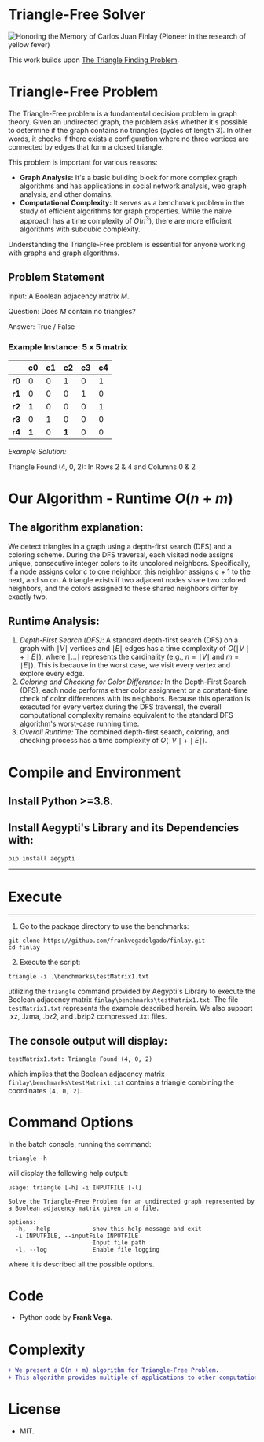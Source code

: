 # Triangle-Free Solver

![Honoring the Memory of Carlos Juan Finlay (Pioneer in the research of yellow fever)](docs/finlay.jpg)

This work builds upon [The Triangle Finding Problem](https://doi.org/10.13140/RG.2.2.14848.14088).

# Triangle-Free Problem

The Triangle-Free problem is a fundamental decision problem in graph theory. Given an undirected graph, the problem asks whether it's possible to determine if the graph contains no triangles (cycles of length 3). In other words, it checks if there exists a configuration where no three vertices are connected by edges that form a closed triangle.

This problem is important for various reasons:

- **Graph Analysis:** It's a basic building block for more complex graph algorithms and has applications in social network analysis, web graph analysis, and other domains.
- **Computational Complexity:** It serves as a benchmark problem in the study of efficient algorithms for graph properties. While the naive approach has a time complexity of $O(n^3)$, there are more efficient algorithms with subcubic complexity.

Understanding the Triangle-Free problem is essential for anyone working with graphs and graph algorithms.

## Problem Statement

Input: A Boolean adjacency matrix $M$.

Question: Does $M$ contain no triangles?

Answer: True / False

### Example Instance: 5 x 5 matrix

|        | c0    | c1  | c2    | c3  | c4  |
| ------ | ----- | --- | ----- | --- | --- |
| **r0** | 0     | 0   | 1     | 0   | 1   |
| **r1** | 0     | 0   | 0     | 1   | 0   |
| **r2** | **1** | 0   | 0     | 0   | 1   |
| **r3** | 0     | 1   | 0     | 0   | 0   |
| **r4** | **1** | 0   | **1** | 0   | 0   |

_Example Solution:_

Triangle Found (4, 0, 2): In Rows 2 & 4 and Columns 0 & 2

# Our Algorithm - Runtime $O(n + m)$

## The algorithm explanation:

We detect triangles in a graph using a depth-first search (DFS) and a coloring scheme. During the DFS traversal, each visited node assigns unique, consecutive integer colors to its uncolored neighbors. Specifically, if a node assigns color $c$ to one neighbor, this neighbor assigns $c+1$ to the next, and so on. A triangle exists if two adjacent nodes share two colored neighbors, and the colors assigned to these shared neighbors differ by exactly two.

## Runtime Analysis:

1. _Depth-First Search (DFS)_: A standard depth-first search (DFS) on a graph with $\mid V \mid$ vertices and $\mid E \mid$ edges has a time complexity of $O(\mid V \mid + \mid E \mid)$, where $\mid \ldots \mid$ represents the cardinality (e.g., $n = \mid V \mid$ and $m = \mid E \mid$). This is because in the worst case, we visit every vertex and explore every edge.
2. _Coloring and Checking for Color Difference:_ In the Depth-First Search (DFS), each node performs either color assignment or a constant-time check of color differences with its neighbors. Because this operation is executed for every vertex during the DFS traversal, the overall computational complexity remains equivalent to the standard DFS algorithm's worst-case running time.
3. _Overall Runtime:_ The combined depth-first search, coloring, and checking process has a time complexity of $O(\mid V \mid + \mid E \mid)$.

# Compile and Environment

## Install Python >=3.8.

## Install Aegypti's Library and its Dependencies with:

```
pip install aegypti
```

---

# Execute

---

1. Go to the package directory to use the benchmarks:

```
git clone https://github.com/frankvegadelgado/finlay.git
cd finlay
```

2. Execute the script:

```
triangle -i .\benchmarks\testMatrix1.txt
```

utilizing the `triangle` command provided by Aegypti's Library to execute the Boolean adjacency matrix `finlay\benchmarks\testMatrix1.txt`. The file `testMatrix1.txt` represents the example described herein. We also support .xz, .lzma, .bz2, and .bzip2 compressed .txt files.

## The console output will display:

```
testMatrix1.txt: Triangle Found (4, 0, 2)
```

which implies that the Boolean adjacency matrix `finlay\benchmarks\testMatrix1.txt` contains a triangle combining the coordinates `(4, 0, 2)`.

# Command Options

In the batch console, running the command:

```
triangle -h
```

will display the following help output:

```
usage: triangle [-h] -i INPUTFILE [-l]

Solve the Triangle-Free Problem for an undirected graph represented by a Boolean adjacency matrix given in a file.

options:
  -h, --help            show this help message and exit
  -i INPUTFILE, --inputFile INPUTFILE
                        Input file path
  -l, --log             Enable file logging
```

where it is described all the possible options.

# Code

- Python code by **Frank Vega**.

# Complexity

```diff
+ We present a O(n + m) algorithm for Triangle-Free Problem.
+ This algorithm provides multiple of applications to other computational problems in combinatorial optimization and computational geometry.
```

# License

- MIT.
